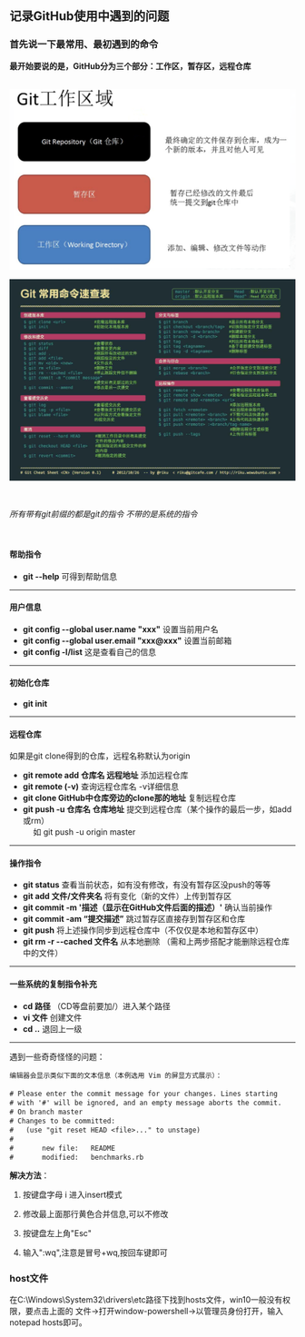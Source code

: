 ## 记录GitHub使用中遇到的问题  
### 首先说一下最常用、最初遇到的命令 <br />
**最开始要说的是，GitHub分为三个部分：工作区，暂存区，远程仓库**  
<br />

![](https://github.com/TRY0929/try.github.io-/blob/master/images/git%E5%88%86%E5%8C%BA.png)

![](https://github.com/TRY0929/try.github.io-/blob/master/images/git%E9%80%9F%E6%9F%A5%E8%A1%A8.jpg)

<br />

*所有带有git前缀的都是git的指令 不带的是系统的指令* 

<br />

#### 帮助指令

+ **git --help** 可得到帮助信息

-----
#### 用户信息

+ **git config --global user.name "xxx"** 设置当前用户名
+ **git config --global user.email "xxx@xxx"** 设置当前邮箱
+ **git config -l/list** 这是查看自己的信息

-----

#### 初始化仓库

+ **git init**

-----
#### 远程仓库

如果是git clone得到的仓库，远程名称默认为origin

+ **git remote add 仓库名 远程地址** 添加远程仓库
+ **git remote (-v)** 查询远程仓库名 -v详细信息
+ **git clone GitHub中仓库旁边的clone那的地址** 复制远程仓库
+ **git push -u 仓库名 仓库地址** 提交到远程仓库（某个操作的最后一步，如add或rm）  
&emsp; 如 git push -u origin master

-----
#### 操作指令

+ **git status** 查看当前状态，如有没有修改，有没有暂存区没push的等等
+ **git add 文件/文件夹名** 将有变化（新的文件）上传到暂存区
+ **git commit -m '描述（显示在GitHub文件后面的描述）'** 确认当前操作
+ **git commit -am “提交描述”** 跳过暂存区直接存到暂存区和仓库
+ **git push** 将上述操作同步到远程仓库中（不仅仅是本地和暂存区中）
+ **git rm -r --cached 文件名** 从本地删除 （需和上两步搭配才能删除远程仓库中的文件）

-----

#### 一些系统的复制指令补充

+ **cd 路径** （CD等盘前要加/）进入某个路径
+ **vi 文件** 创建文件
+ **cd ..** 退回上一级

------

遇到一些奇奇怪怪的问题：

```
编辑器会显示类似下面的文本信息（本例选用 Vim 的屏显方式展示）：

# Please enter the commit message for your changes. Lines starting
# with '#' will be ignored, and an empty message aborts the commit.
# On branch master
# Changes to be committed:
#   (use "git reset HEAD <file>..." to unstage)
#
#       new file:   README
#       modified:   benchmarks.rb 

```
**解决方法**：

1. 按键盘字母 i 进入insert模式

2. 修改最上面那行黄色合并信息,可以不修改

3. 按键盘左上角"Esc"

4. 输入":wq",注意是冒号+wq,按回车键即可

### host文件

在C:\Windows\System32\drivers\etc路径下找到hosts文件，win10一般没有权限，要点击上面的 文件->打开window-powershell->以管理员身份打开，输入notepad hosts即可。